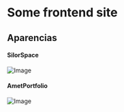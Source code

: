 # Some frontend site 
## Aparencias

#### SilorSpace
![Image](https://github.com/user-attachments/assets/d7c91a0d-6387-435f-a679-59c69708fe38)

#### AmetPortfolio
![Image](https://github.com/user-attachments/assets/83facd07-b460-4b99-98a4-62e349906d72)
